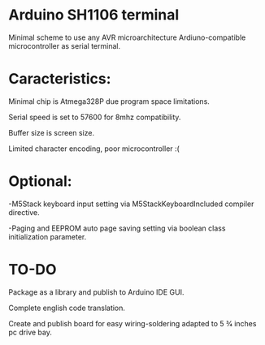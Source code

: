 # Arduino SH1106 terminal

Minimal scheme to use any AVR microarchitecture Ardiuno-compatible microcontroller as serial terminal.

# Caracteristics:

Minimal chip is Atmega328P due program space limitations.

Serial speed is set to 57600 for 8mhz compatibility.

Buffer size is screen size.

Limited character encoding, poor microcontroller :(

# Optional:

-M5Stack keyboard input setting via M5StackKeyboardIncluded compiler directive.

-Paging and EEPROM auto page saving setting via boolean class initialization parameter.

# TO-DO

Package as a library and publish to Arduino IDE GUI.

Complete english code translation.

Create and publish board for easy wiring-soldering adapted to 5 3⁄4 inches pc drive bay.
